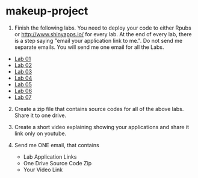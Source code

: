# makeup-project

1. Finish the following labs. 
You need to deploy your code to either Rpubs or http://www.shinyapps.io/ for every lab.
At the end of every lab, there is a step saying "email your application link to me.". Do not send me separate emails. You will send me one email for all the Labs.



- [Lab 01](Lab-2021-09-17.md)
- [Lab 02](Lab-2021-10-18.md)
- [Lab 03](Lab-2021-10-19-RMarkdown.md)
- [Lab 04](Lab-2021-10-25-Shiny.md)
- [Lab 05](Lab-2021-11-09-ML1/Lab-2021-11-09-ML1.md)
- [Lab 06](Lab-2021-11-16-ImportData/Lab-2021-11-16-ImportData.md)
- [Lab 07](Lab-2021-11-23-TidyData.md)

2. Create a zip file that contains source codes for all of the above labs. Share it to one drive. 

3. Create a short video explaining showing your applications and share it link only on youtube.


4. Send me ONE email, that contains 
	- Lab Application Links
	- One Drive Source Code Zip
	- Your Video Link



